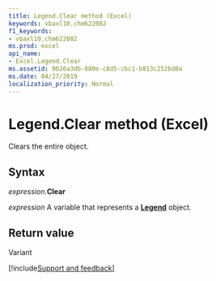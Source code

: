```yaml
---
title: Legend.Clear method (Excel)
keywords: vbaxl10.chm622082
f1_keywords:
- vbaxl10.chm622082
ms.prod: excel
api_name:
- Excel.Legend.Clear
ms.assetid: 9026a3db-880e-c8d5-cbc1-b813c252bd8a
ms.date: 04/27/2019
localization_priority: Normal
---
```



# Legend.Clear method (Excel)

Clears the entire object.


## Syntax

_expression_.**Clear**

_expression_ A variable that represents a **[Legend](excel.legend(object).md)** object.


## Return value

Variant




[!include[Support and feedback](~/includes/feedback-boilerplate.md)]